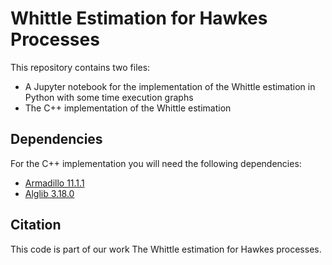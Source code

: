 # Whittle Estimation for Hawkes Processes

This repository contains two files:
- A Jupyter notebook for the implementation of the Whittle estimation in Python with some time execution graphs 
- The C++ implementation of the Whittle estimation

## Dependencies

For the C++ implementation you will need the following dependencies:
- [Armadillo 11.1.1](http://arma.sourceforge.net/download.html)
- [Alglib 3.18.0](https://www.alglib.net/download.php)

## Citation

This code is part of our work The Whittle estimation for Hawkes processes.
